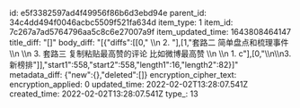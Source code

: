 id: e5f3382597ad4f49956f86b6d3ebd94e
parent_id: 34c4dd494f0046acbc5509f521fa634d
item_type: 1
item_id: 7c267a7ad5764796aa5c8c6e27007a9f
item_updated_time: 1643808464147
title_diff: "[]"
body_diff: "[{\"diffs\":[[0,\" \\\n   2. \"],[1,\"套路二 简单盘点和梳理事件\\\n   \\\n   3. 套路三 复制粘贴最高赞的评论 比如微博最高赞  \\\n      \\\n      1. c\"],[0,\"\\\n\\\n3. 新榜排\"]],\"start1\":558,\"start2\":558,\"length1\":16,\"length2\":82}]"
metadata_diff: {"new":{},"deleted":[]}
encryption_cipher_text: 
encryption_applied: 0
updated_time: 2022-02-02T13:28:07.541Z
created_time: 2022-02-02T13:28:07.541Z
type_: 13